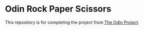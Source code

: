 # Odin Rock Paper Scissors

This repository is for completing the project from [The Odin Project](https://www.theodinproject.com).
